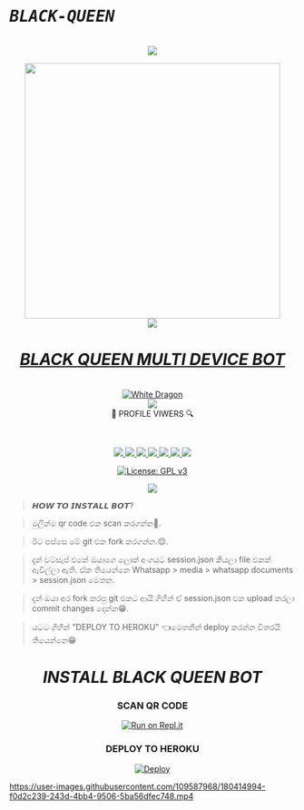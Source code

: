 # <b><tt><i>BLACK-QUEEN</i></b></tt>
<br>

<div align="center">
<img src= "https://camo.githubusercontent.com/71b837571c48af3aa60a73dbc9d5936aa359d78efbfa8a6743cbbbc16b80ef4d/68747470733a2f2f63646e2e646973636f72646170702e636f6d2f6174746163686d656e74732f3830353930323039333930363630383138362f3830353931333937323533353539303932322f74656e6f722e676966"/>
</p>
<div align="center">
  <a href="https://www.youtube.com/channel/UCRt-7UDMMcfjunuZwZi481Q">
<div align="center"><img src="https://i.ibb.co/stRZB29/20220721-151035.png" width="450" >
<div align="center">
<img src= "https://camo.githubusercontent.com/71b837571c48af3aa60a73dbc9d5936aa359d78efbfa8a6743cbbbc16b80ef4d/68747470733a2f2f63646e2e646973636f72646170702e636f6d2f6174746163686d656e74732f3830353930323039333930363630383138362f3830353931333937323533353539303932322f74656e6f722e676966"/>
</p>
 <h1><b><i>BLACK QUEEN MULTI DEVICE BOT</i></b></h1>
  
<br>
<img title="White Dragon" src="https://img.shields.io/badge/☛ BUILD BY BLACK QUEEN☚-dqz/JulieMwol?color=black&style=for-the-badge&logo=github"></a>
<br><div algin="center"><img src=
      "https://profile-counter.glitch.me/BLACKQUEENTEAM/count.svg" /><br> 🔎 PROFILE VIWERS 🔍</div>
<p align="center">
<br>
<div align="center">
<a href="https://github.com/BLACKQUEENTEAM">
<img src="https://img.shields.io/static/v1?label=Developer&message=blackqueenteam%20&color=purple&style=plastic">
<a href="http://wa.me//"><img src="https://img.shields.io/badge/Owner-WhatsApp-green">
<a href="https://t.me/"><img src="https://img.shields.io/badge/Owner-Telegram-blue">
<a href="https://www.youtube.com/channel/UCRt-7UDMMcfjunuZwZi481Q"><img src="https://img.shields.io/badge/Owner-YouTube-pink">
<a href="https://github.com/BLACKQUEENTEAM/BLACK-QUEEN/issues?q=is%3Aopen+is%3Aissue"><img src="https://img.shields.io/github/issues/BLACKQUEENTEAM/BLACK-QUEEN.svg">
<a href="https://github.com/BLACKQUEENTEAM/BLACK-QUEEN/issues?q=is%3Aissue+is%3Aclosed"><img src="https://img.shields.io/github/issues-closed/BLACKQUEENTEAM/BLACK-QUEEN.svg">
<a href="https://github.com/BLACKQUEENTEAM/BLACK-QUEEN/edit/main/README.md"><img src="https://badge-size.herokuapp.com/CyberKing4/CYBER-KING-BOT/main/README.md">	

[![License: GPL v3](https://img.shields.io/badge/License-GPLv3-blue.svg)](https://www.gnu.org/licenses/gpl-3.0)
  
<img src="https://github-readme-stats.vercel.app/api?username=BLACKQUEENTEAM&theme=blue-green"> 

<div align="left">


> 𝙃𝙊𝙒 𝙏𝙊 𝙄𝙉𝙎𝙏𝘼𝙇𝙇 𝘽𝙊𝙏?

> මුලින්ම qr code එක scan කරගන්න🥲.

> ඊට පස්සෙ මේ git එක fork කරගන්න.😌. 

> දැන් වට්සැප් එකේ ඔයාගෙ ලොක් අංගයට session.json කියලා file එකක් ඇවිල්ලා ඇති. ඒක තියෙන්නෙ Whatsapp > media > whatsapp documents > session.json  මෙතන.

> දැන් ඔයා අර fork කරපු git එකට ආයි ගිහින් ඒ session.json එක upload කරලා commit changes දෙන්න😁.

> යටට ගිහින් "DEPLOY TO HEROKU" 👈මෙතනින් deploy කරන්න විතරයි තියෙන්නෙ😁

<div align="center">

<h1><b><i>INSTALL BLACK QUEEN BOT</i></b></h1>
  
### SCAN QR CODE
[![Run on Repl.it](https://repl.it/badge/github/quiec/whatsasena)]()

### <b>DEPLOY TO HEROKU</b>
[![Deploy](https://www.herokucdn.com/deploy/button.svg)]()
</div>



https://user-images.githubusercontent.com/109587968/180414994-f0d2c239-243d-4bb4-9506-5ba56dfec748.mp4<div align="center">


  
